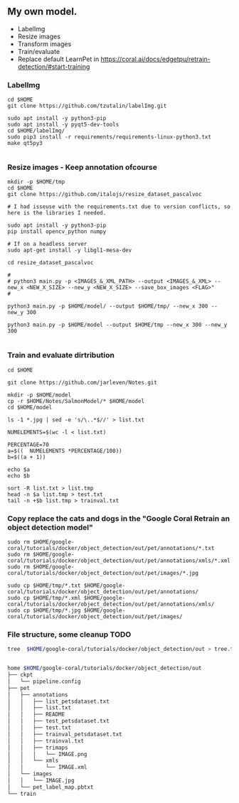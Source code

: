 ## My own model.

* LabelImg
* Resize images
* Transform images
* Train/evaluate
* Replace default LearnPet in https://coral.ai/docs/edgetpu/retrain-detection/#start-training


### LabelImg
```
cd $HOME
git clone https://github.com/tzutalin/labelImg.git

sudo apt install -y python3-pip
sudo apt install -y pyqt5-dev-tools
cd $HOME/labelImg/
sudo pip3 install -r requirements/requirements-linux-python3.txt
make qt5py3


```



### Resize images - Keep annotation ofcourse
```
mkdir -p $HOME/tmp
cd $HOME
git clone https://github.com/italojs/resize_dataset_pascalvoc

# I had isseuse with the requirements.txt due to version conflicts, so here is the libraries I needed.

sudo apt install -y python3-pip
pip install opencv_python numpy

# If on a headless server
sudo apt-get install -y libgl1-mesa-dev 

cd resize_dataset_pascalvoc

#
# python3 main.py -p <IMAGES_&_XML_PATH> --output <IMAGES_&_XML> --new_x <NEW_X_SIZE> --new_y <NEW_X_SIZE> --save_box_images <FLAG>"
#

python3 main.py -p $HOME/model/ --output $HOME/tmp/ --new_x 300 --new_y 300

python3 main.py -p $HOME/model --output $HOME/tmp --new_x 300 --new_y 300


```



### Train and evaluate dirtribution
```
cd $HOME

git clone https://github.com/jarleven/Notes.git

mkdir -p $HOME/model
cp -r $HOME/Notes/SalmonModel/* $HOME/model
cd $HOME/model

ls -1 *.jpg | sed -e 's/\..*$//' > list.txt

NUMELEMENTS=$(wc -l < list.txt)

PERCENTAGE=70
a=$((  NUMELEMENTS *PERCENTAGE/100))
b=$((a + 1))

echo $a
echo $b

sort -R list.txt > list.tmp
head -n $a list.tmp > test.txt
tail -n +$b list.tmp > trainval.txt

```
### Copy replace the cats and dogs in the "Google Coral Retrain an object detection model"
```
sudo rm $HOME/google-coral/tutorials/docker/object_detection/out/pet/annotations/*.txt
sudo rm $HOME/google-coral/tutorials/docker/object_detection/out/pet/annotations/xmls/*.xml
sudo rm $HOME/google-coral/tutorials/docker/object_detection/out/pet/images/*.jpg

sudo cp $HOME/tmp/*.txt $HOME/google-coral/tutorials/docker/object_detection/out/pet/annotations/
sudo cp $HOME/tmp/*.xml $HOME/google-coral/tutorials/docker/object_detection/out/pet/annotations/xmls/
sudo cp $HOME/tmp/*.jpg $HOME/google-coral/tutorials/docker/object_detection/out/pet/images/
```


### File structure, some cleanup TODO
```bash
tree  $HOME/google-coral/tutorials/docker/object_detection/out > tree.txt


home $HOME/google-coral/tutorials/docker/object_detection/out
├── ckpt
│   └── pipeline.config
├── pet
│   ├── annotations
│   │   ├── list_petsdataset.txt
│   │   ├── list.txt
│   │   ├── README
│   │   ├── test_petsdataset.txt
│   │   ├── test.txt
│   │   ├── trainval_petsdataset.txt
│   │   ├── trainval.txt
│   │   ├── trimaps
│   │   │   └── IMAGE.png
│   │   └── xmls
│   │       └── IMAGE.xml
│   └── images
│   │   └── IMAGE.jpg
│   └── pet_label_map.pbtxt
└── train
```



